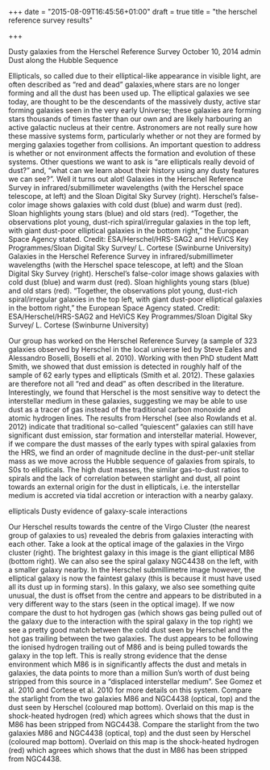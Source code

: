 +++
date = "2015-08-09T16:45:56+01:00"
draft = true
title = "the herschel reference survey results"

+++

Dusty galaxies from the Herschel Reference Survey
October 10, 2014 admin	
Dust along the Hubble Sequence

Ellipticals, so called due to their elliptical-like appearance in visible light, are often described as “red and dead” galaxies,where stars are no longer forming and all the dust has been used up. The elliptical galaxies we see today, are thought to be the descendants of the massively dusty, active star forming galaxies seen in the very early Universe; these galaxies are forming stars thousands of times faster than our own and are likely harbouring an active galactic nucleus at their centre. Astronomers are not really sure how these massive systems form, particularly whether or not they are formed by merging galaxies together from collisions. An important question to address is whether or not environment affects the formation and evolution of these systems. Other questions we want to ask is “are ellipticals really devoid of dust?” and, “what can we learn about their history using any dusty features we can see?”. Well it turns out alot!
Galaxies in the Herschel Reference Survey in infrared/submillimeter wavelengths (with the Herschel space telescope, at left) and the Sloan Digital Sky Survey (right). Herschel’s false-color image shows galaxies with cold dust (blue) and warm dust (red). Sloan highlights young stars (blue) and old stars (red). “Together, the observations plot young, dust-rich spiral/irregular galaxies in the top left, with giant dust-poor elliptical galaxies in the bottom right,” the European Space Agency stated. Credit: ESA/Herschel/HRS-SAG2 and HeViCS Key Programmes/Sloan Digital Sky Survey/ L. Cortese (Swinburne University)
Galaxies in the Herschel Reference Survey in infrared/submillimeter wavelengths (with the Herschel space telescope, at left) and the Sloan Digital Sky Survey (right). Herschel’s false-color image shows galaxies with cold dust (blue) and warm dust (red). Sloan highlights young stars (blue) and old stars (red). “Together, the observations plot young, dust-rich spiral/irregular galaxies in the top left, with giant dust-poor elliptical galaxies in the bottom right,” the European Space Agency stated. Credit: ESA/Herschel/HRS-SAG2 and HeViCS Key Programmes/Sloan Digital Sky Survey/ L. Cortese (Swinburne University)

Our group has worked on the Herschel Reference Survey (a sample of 323 galaxies observed by Herschel in the local universe led by Steve Eales and Alessandro Boselli, Boselli et al. 2010). Working with then PhD student Matt Smith, we showed that dust emission is detected in roughly half of the sample of 62 early types and ellipticals (Smith et al. 2012). These galaxies are therefore not all “red and dead” as often described in the literature. Interestingly, we found that Herschel is the most sensitive way to detect the interstellar medium in these galaxies, suggesting we may be able to use dust as a tracer of gas instead of the traditional carbon monoxide and atomic hydrogen lines.
The results from Herschel (see also Rowlands et al. 2012) indicate that traditional so-called “quiescent” galaxies can still have significant dust emission, star formation and interstellar material. However, if we compare the dust masses of the early types with spiral galaxies from the HRS, we find an order of magnitude decline in the dust-per-unit stellar mass as we move across the Hubble sequence of galaxies from spirals, to S0s to ellipticals. The high dust masses, the similar gas-to-dust ratios to spirals and the lack of correlation between starlight and dust, all point towards an external origin for the dust in ellipticals, i.e. the interstellar medium is accreted via tidal accretion or interaction with a nearby galaxy.

ellipticals
Dusty evidence of galaxy-scale interactions

Our Herschel results towards the centre of the Virgo Cluster (the nearest group of galaxies to us) revealed the debris from galaxies interacting with each other. Take a look at the optical image of the galaxies in the Virgo cluster (right). The brightest galaxy in this image is the giant elliptical M86 (bottom right). We can also see the spiral galaxy NGC4438 on the left, with a smaller galaxy nearby. In the Herschel submillimetre image however, the elliptical galaxy is now the faintest galaxy (this is because it must have used all its dust up in forming stars). In this galaxy, we also see something quite unusual, the dust is offset from the centre and appears to be distributed in a very different way to the stars (seen in the optical image). If we now compare the dust to hot hydrogen gas (which shows gas being pulled out of the galaxy due to the interaction with the spiral galaxy in the top right) we see a pretty good match between the cold dust seen by Herschel and the hot gas trailing between the two galaxies. The dust appears to be following the ionised hydrogen trailing out of M86 and is being pulled towards the galaxy in the top left. This is really strong evidence that the dense environment which M86 is in significantly affects the dust and metals in galaxies, the data points to more than a million Sun’s worth of dust being stripped from this source in a “displaced interstellar medium”. See Gomez et al. 2010 and Cortese et al. 2010 for more details on this system.
Compare the starlight from the two galaxies M86 and NGC4438 (optical, top) and the dust seen by Herschel (coloured map bottom). Overlaid on this map is the shock-heated hydrogen (red) which agrees which shows that the dust in M86 has been stripped from NGC4438.
Compare the starlight from the two galaxies M86 and NGC4438 (optical, top) and the dust seen by Herschel (coloured map bottom). Overlaid on this map is the shock-heated hydrogen (red) which agrees which shows that the dust in M86 has been stripped from NGC4438.